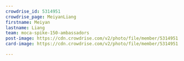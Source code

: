 ```yaml
---
crowdrise_id: 5314951
crowdrise_page: MeiyanLiang
firstname: Meiyan
lastname: Liang
team: moca-spike-150-ambassadors
post-image: https://cdn.crowdrise.com/v2/photo/file/member/5314951
card-image: https://cdn.crowdrise.com/v2/photo/file/member/5314951

---
```

